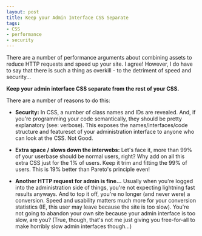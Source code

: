 ```yaml
---
layout: post
title: Keep your Admin Interface CSS Separate
tags:
- CSS
- performance
- security
---
```

There are a number of performance arguments about combining assets to reduce HTTP requests and speed up your site.  I agree!  However, I do have to say that there is such a thing as overkill - to the detriment of speed and security... 

**Keep your admin interface CSS separate from the rest of your CSS.**  

There are a number of reasons to do this:

  * **Security:** In CSS, a number of class names and IDs are revealed.  And, if you're programming your code semantically, they should be pretty explanatory (see: verbose).  This exposes the names/interfaces/code structure and featureset of your administration interface to anyone who can look at the CSS.  Not Good.

  * **Extra space / slows down the interwebs:** Let's face it, more than 99% of your userbase should be normal users, right?  Why add on all this extra CSS just for the 1% of users.  Keep it trim and fitting the 99% of users.  This is 19% better than Pareto's principle even!

  * **Another HTTP request for admin is fine...** Usually when you're logged into the administration side of things, you're not expecting lightning fast results anyways.  And to top it off, you're no longer (and never were) a conversion.  Speed and usability matters much more for your conversion statistics (IE, this user may leave because the site is too slow).  You're not going to abandon your own site because your admin interface is too slow, are you?  (True, though, that's not me just giving you free-for-all to make horribly slow admin interfaces though...)
